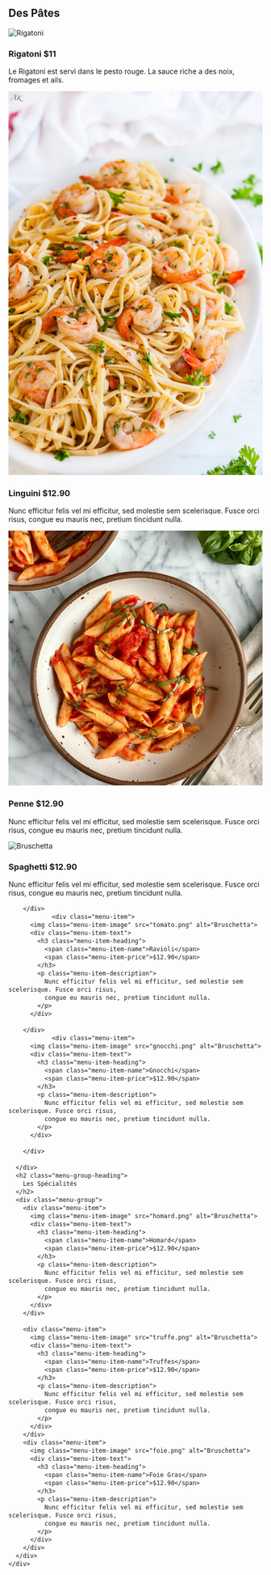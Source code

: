 <html lang="en">
<head>
<link rel="stylesheet" type="text/css" href="style.css">
<head>
  <meta charset="UTF-8">
  <meta http-equiv="X-UA-Compatible" content="IE=edge">
  <meta name="viewport" content="width=device-width, initial-scale=1.0">
  <link rel="preconnect" href="https://fonts.gstatic.com">
  <link href="https://fonts.googleapis.com/css2?family=Inter:wght@400;700&display=swap" rel="stylesheet">
</head>

<body>
  <div class="container">
    <div class="menu">
      <h2 class="menu-group-heading">
        Des Pâtes
      </h2>
      <div class="menu-group">
        <div class="menu-item">
          <img class="menu-item-image" src="rigatoni.png" alt="Rigatoni">
          <div class="menu-item-text">
            <h3 class="menu-item-heading">
              <span class="menu-item-name">Rigatoni</span>
              <span class="menu-item-price">$11</span>
            </h3>
            <p class="menu-item-description">
             Le Rigatoni est servi dans le pesto rouge. La sauce riche a des noix, fromages et ails.
            </p>
          </div>
        </div>
        <div class="menu-item">
          <img class="menu-item-image" src="linguini.png" alt="Bruschetta">
          <div class="menu-item-text">
            <h3 class="menu-item-heading">
              <span class="menu-item-name">Linguini</span>
              <span class="menu-item-price">$12.90</span>
            </h3>
            <p class="menu-item-description">
              Nunc efficitur felis vel mi efficitur, sed molestie sem scelerisque. Fusce orci risus,
              congue eu mauris nec, pretium tincidunt nulla.
            </p>
          </div>
        </div>
                  <div class="menu-item">
          <img class="menu-item-image" src="penne.png" alt="Bruschetta">
          <div class="menu-item-text">
            <h3 class="menu-item-heading">
              <span class="menu-item-name">Penne</span>
              <span class="menu-item-price">$12.90</span>
            </h3>
            <p class="menu-item-description">
              Nunc efficitur felis vel mi efficitur, sed molestie sem scelerisque. Fusce orci risus,
              congue eu mauris nec, pretium tincidunt nulla.
            </p>
          </div>
        </div>
        <div class="menu-item">
          <img class="menu-item-image" src="spaghetti.png" alt="Bruschetta">
          <div class="menu-item-text">
            <h3 class="menu-item-heading">
              <span class="menu-item-name">Spaghetti</span>
              <span class="menu-item-price">$12.90</span>
            </h3>
            <p class="menu-item-description">
              Nunc efficitur felis vel mi efficitur, sed molestie sem scelerisque. Fusce orci risus,
              congue eu mauris nec, pretium tincidunt nulla.
            </p>
          </div>

        </div>
                <div class="menu-item">
          <img class="menu-item-image" src="tomato.png" alt="Bruschetta">
          <div class="menu-item-text">
            <h3 class="menu-item-heading">
              <span class="menu-item-name">Ravioli</span>
              <span class="menu-item-price">$12.90</span>
            </h3>
            <p class="menu-item-description">
              Nunc efficitur felis vel mi efficitur, sed molestie sem scelerisque. Fusce orci risus,
              congue eu mauris nec, pretium tincidunt nulla.
            </p>
          </div>

        </div>
                <div class="menu-item">
          <img class="menu-item-image" src="gnocchi.png" alt="Bruschetta">
          <div class="menu-item-text">
            <h3 class="menu-item-heading">
              <span class="menu-item-name">Gnocchi</span>
              <span class="menu-item-price">$12.90</span>
            </h3>
            <p class="menu-item-description">
              Nunc efficitur felis vel mi efficitur, sed molestie sem scelerisque. Fusce orci risus,
              congue eu mauris nec, pretium tincidunt nulla.
            </p>
          </div>

        </div>

      </div>
      <h2 class="menu-group-heading">
        Les Spécialités
      </h2>
      <div class="menu-group">
        <div class="menu-item">
          <img class="menu-item-image" src="homard.png" alt="Bruschetta">
          <div class="menu-item-text">
            <h3 class="menu-item-heading">
              <span class="menu-item-name">Homard</span>
              <span class="menu-item-price">$12.90</span>
            </h3>
            <p class="menu-item-description">
              Nunc efficitur felis vel mi efficitur, sed molestie sem scelerisque. Fusce orci risus,
              congue eu mauris nec, pretium tincidunt nulla.
            </p>
          </div>
        </div>

        <div class="menu-item">
          <img class="menu-item-image" src="truffe.png" alt="Bruschetta">
          <div class="menu-item-text">
            <h3 class="menu-item-heading">
              <span class="menu-item-name">Truffes</span>
              <span class="menu-item-price">$12.90</span>
            </h3>
            <p class="menu-item-description">
              Nunc efficitur felis vel mi efficitur, sed molestie sem scelerisque. Fusce orci risus,
              congue eu mauris nec, pretium tincidunt nulla.
            </p>
          </div>
        </div>
        <div class="menu-item">
          <img class="menu-item-image" src="foie.png" alt="Bruschetta">
          <div class="menu-item-text">
            <h3 class="menu-item-heading">
              <span class="menu-item-name">Foie Gras</span>
              <span class="menu-item-price">$12.90</span>
            </h3>
            <p class="menu-item-description">
              Nunc efficitur felis vel mi efficitur, sed molestie sem scelerisque. Fusce orci risus,
              congue eu mauris nec, pretium tincidunt nulla.
            </p>
          </div>
        </div>
      </div>
    </div>
  </div>
</body>

</html>
</html>
